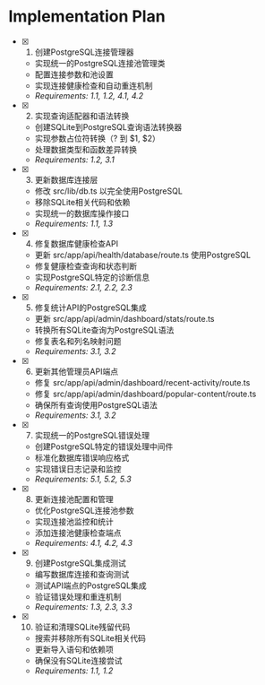 # Implementation Plan

- [x] 1. 创建PostgreSQL连接管理器
  - 实现统一的PostgreSQL连接池管理类
  - 配置连接参数和池设置
  - 实现连接健康检查和自动重连机制
  - _Requirements: 1.1, 1.2, 4.1, 4.2_

- [x] 2. 实现查询适配器和语法转换
  - 创建SQLite到PostgreSQL查询语法转换器
  - 实现参数占位符转换（? 到 $1, $2）
  - 处理数据类型和函数差异转换
  - _Requirements: 1.2, 3.1_

- [x] 3. 更新数据库连接层
  - 修改 src/lib/db.ts 以完全使用PostgreSQL
  - 移除SQLite相关代码和依赖
  - 实现统一的数据库操作接口
  - _Requirements: 1.1, 1.3_

- [x] 4. 修复数据库健康检查API
  - 更新 src/app/api/health/database/route.ts 使用PostgreSQL
  - 修复健康检查查询和状态判断
  - 实现PostgreSQL特定的诊断信息
  - _Requirements: 2.1, 2.2, 2.3_

- [x] 5. 修复统计API的PostgreSQL集成
  - 更新 src/app/api/admin/dashboard/stats/route.ts
  - 转换所有SQLite查询为PostgreSQL语法
  - 修复表名和列名映射问题
  - _Requirements: 3.1, 3.2_

- [x] 6. 更新其他管理员API端点
  - 修复 src/app/api/admin/dashboard/recent-activity/route.ts
  - 修复 src/app/api/admin/dashboard/popular-content/route.ts
  - 确保所有查询使用PostgreSQL语法
  - _Requirements: 3.1, 3.2_

- [x] 7. 实现统一的PostgreSQL错误处理
  - 创建PostgreSQL特定的错误处理中间件
  - 标准化数据库错误响应格式
  - 实现错误日志记录和监控
  - _Requirements: 5.1, 5.2, 5.3_

- [x] 8. 更新连接池配置和管理
  - 优化PostgreSQL连接池参数
  - 实现连接池监控和统计
  - 添加连接池健康检查端点
  - _Requirements: 4.1, 4.2, 4.3_

- [x] 9. 创建PostgreSQL集成测试
  - 编写数据库连接和查询测试
  - 测试API端点的PostgreSQL集成
  - 验证错误处理和重连机制
  - _Requirements: 1.3, 2.3, 3.3_

- [x] 10. 验证和清理SQLite残留代码
  - 搜索并移除所有SQLite相关代码
  - 更新导入语句和依赖项
  - 确保没有SQLite连接尝试
  - _Requirements: 1.1, 1.2_